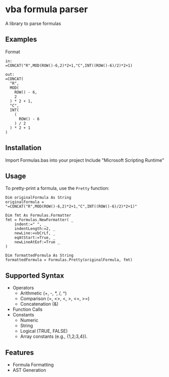# vba formula parser

A library to parse formulas

## Examples

Format

```
in:
=CONCAT("R",MOD(ROW()-6,2)*2+1,"C",INT((ROW()-6)/2)*2+1)

out:
=CONCAT(
  "R",
  MOD(
    ROW() - 6,
    2
  ) * 2 + 1,
  "C",
  INT(
    (
      ROW() - 6
    ) / 2
  ) * 2 + 1
)
```

## Installation

Import Formulas.bas into your project
Include "Microsoft Scripting Runtime"

## Usage

To pretty-print a formula, use the `Pretty` function:

```vba
Dim originalFormula As String
originalFormula = "=CONCAT("R",MOD(ROW()-6,2)*2+1,"C",INT((ROW()-6)/2)*2+1)"

Dim fmt As Formulas.Formatter
fmt = Formulas.NewFormatter( _
    indent:=" ", _
    indentLength:=2, _
    newLine:=vbCrLf, _
    eqAtStart:=True, _
    newLineAtEof:=True _
)

Dim formattedFormula As String
formattedFormula = Formulas.Pretty(originalFormula, fmt)
```

## Supported Syntax

- Operators
  - Arithmetic (+, -, \*, /, ^)
  - Comparison (=, <>, <, >, <=, >=)
  - Concatenation (&)
- Function Calls
- Constants
  - Numeric
  - String
  - Logical (TRUE, FALSE)
  - Array constants (e.g., {1,2;3,4}).

## Features

- Formula Formatting
- AST Generation
